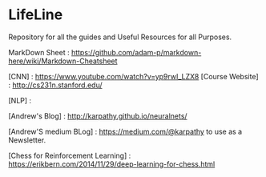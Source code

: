 # LifeLine
Repository for all the guides and Useful Resources for all Purposes.

MarkDown Sheet : https://github.com/adam-p/markdown-here/wiki/Markdown-Cheatsheet


[CNN] : https://www.youtube.com/watch?v=yp9rwI_LZX8
[Course Website] : http://cs231n.stanford.edu/


[NLP] : 
      
[Andrew's Blog] : http://karpathy.github.io/neuralnets/



[Andrew'S medium BLog] : https://medium.com/@karpathy to use as a Newsletter.

[Chess for Reinforcement Learning] : https://erikbern.com/2014/11/29/deep-learning-for-chess.html
